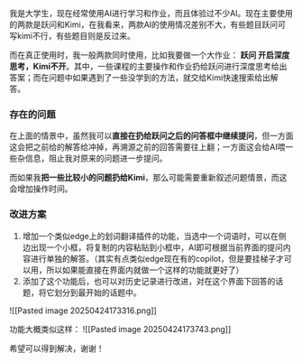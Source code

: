 
我是大学生，现在经常使用AI进行学习和作业，而且体验过不少AI。现在主要使用的两款是跃问和Kimi，在我看来，两款AI的使用情况差别不大，有些题目跃问可写kimi不行，有些题目则是反过来。

而在真正使用时，我一般两款同时使用，比如我要做一个大作业：
**跃问 开启深度思考，Kimi不开**。其中，一些课程的主要操作和作业扔给跃问进行深度思考给出答案；而在问题中如果遇到了一些没学到的方法，就交给Kimi快速搜索给出解答。

### 存在的问题
在上面的情景中，虽然我可以**直接在扔给跃问之后的问答框中继续提问**，但一方面这会把之前给的解答给冲掉，再溯源之前的回答需要往上翻；一方面这会给AI喂一些杂信息，阻止我对原来的问题进一步提问。

而如果我**把一些比较小的问题扔给Kimi**，那么可能需要重新叙述问题情景，而这会增加操作时间。

### 改进方案
1. 增加一个类似edge上的划词翻译插件的功能，当选中一个词语时，可以在侧边出现一个小框，将复制的内容粘贴到小框中，AI即可根据当前界面的提问内容进行单独的解答。（其实有点类似edge现在有的copilot，但是要挂梯子才可以用，所以如果能直接在界面内就做一个这样的功能就更好了）
2. 添加了这个功能后，也可以对历史记录进行改进，对在这个界面下回答的话题，将它划分到最开始的话题中。

![[Pasted image 20250424173316.png]]

功能大概类似这样：
![[Pasted image 20250424173743.png]]

希望可以得到解决，谢谢！